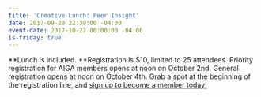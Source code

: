 ```yaml
---
title: 'Creative Lunch: Peer Insight'
date: 2017-09-20 22:39:00 -04:00
event-date: 2017-10-27 00:00:00 -04:00
is-friday: true
---
```


**Lunch is included. **Registration is $10, limited to 25 attendees. Priority registration for AIGA members opens at noon on October 2nd. General registration opens at noon on October 4th. Grab a spot at the beginning of the registration line, and [sign up to become a member today!](http://www.aiga.org/join)